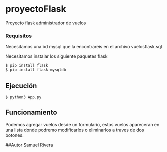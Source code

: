 # proyectoFlask
Proyecto flask administrador de vuelos
### Requisitos
Necesitamos una bd mysql que la encontrareis en el archivo vuelosflask.sql

Necesitamos instalar los siguiente paquetes flask
```
$ pip install flask
$ pip install flask-mysqldb
```
## Ejecución
```
$ python3 App.py
```
## Funcionamiento

Podemos agregar vuelos desde un formulario, estos vuelos apareceran en una lista donde podremo modificarlos o eliminarlos a traves de dos botones.

##Autor
Samuel Rivera

